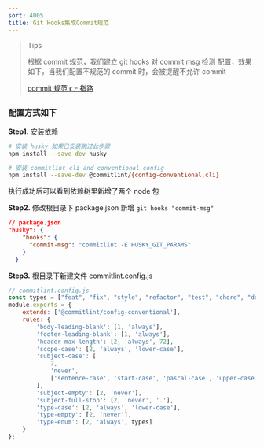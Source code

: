 ```yaml
---
sort: 4005
title: Git Hooks集成Commit规范
---
```


> Tips
>
> 根据 commit 规范，我们建立 git hooks 对 commit msg 检测 配置，效果如下，当我们配置不规范的 commit 时，会被提醒不允许 commit
>
> [commit 规范 👉 指路](./commit规范.md)

### 配置方式如下

**Step1.** 安装依赖


```Bash
# 安装 husky 如果已安装跳过此步骤
npm install --save-dev husky

# 安装 commitlint cli and conventional config
npm install --save-dev @commitlint/{config-conventional,cli}
```

执行成功后可以看到依赖树里新增了两个 node 包

**Step2.** 修改根目录下 package.json 新增 `git hooks "commit-msg"`

```json
// package.json
"husky": {
    "hooks": {
      "commit-msg": "commitlint -E HUSKY_GIT_PARAMS"
    }
  }
```

**Step3.** 根目录下新建文件 commitlint.config.js

```Javascript
// commitlint.config.js
const types = ["feat", "fix", "style", "refactor", "test", "chore", "docs", "build", "revert"];
module.exports = {
    extends: ['@commitlint/config-conventional'],
    rules: {
        'body-leading-blank': [1, 'always'],
        'footer-leading-blank': [1, 'always'],
        'header-max-length': [2, 'always', 72],
        'scope-case': [2, 'always', 'lower-case'],
        'subject-case': [
            2,
            'never',
            ['sentence-case', 'start-case', 'pascal-case', 'upper-case'],
        ],
        'subject-empty': [2, 'never'],
        'subject-full-stop': [2, 'never', '.'],
        'type-case': [2, 'always', 'lower-case'],
        'type-empty': [2, 'never'],
        'type-enum': [2, 'always', types]
    }
};
```
